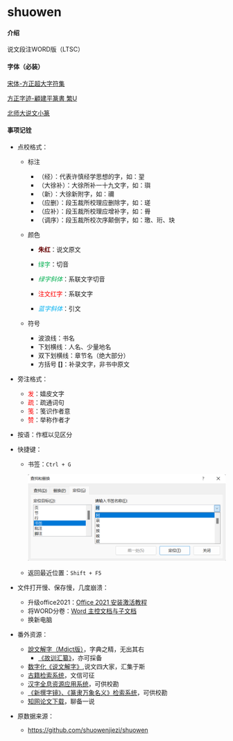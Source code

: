 # shuowen

#### 介绍
说文段注WORD版（LTSC）

#### 字体（必装）

[宋体-方正超大字符集](./Fonts/宋体-方正超大字符集.TTF)

[方正字迹-顧建平篆書 繁U](./Fonts/方正字迹-顧建平篆書%20繁U.TTF)

[北师大说文小篆](./Fonts/北师大说文小篆.ttf)

#### 事项记铨

* 点校格式：

  * 标注
    * （经）：代表许慎经学思想的字，如：䍿
    * （大徐补）：大徐所补一十九文字，如：璵
    * （新）：大徐新附字，如：禰
    * （应删）：段玉裁所校理应删除字，如：瑳
    * （应补）：段玉裁所校理应增补字，如：䑁
    * （调序）：段玉裁所校次序颠倒字，如：璬、珩、玦


  * 颜色
    * <span style="color:#660000;font-weight:bold">朱红</span>：说文原文

    * <span style="color:#00B050">绿字</span>：切音

    * <span style="color:#00B050;font-style:italic">绿字斜体</span>：系联文字切音

    * <span style="color:red">注文红字</span>：系联文字

    * <span style="color:#00B0F0;font-style:italic">蓝字斜体</span>：引文
  * 符号
    * 波浪线：书名
    * 下划横线：人名、少量地名
    * 双下划横线：章节名（绝大部分）
    * 方括号 **[]**：补录文字，非书中原文

* 旁注格式：
  * <span style="color:red">发</span>：嬉皮文字
  * <span style="color:red">疏</span>：疏通词句
  * <span style="color:red">笺</span>：笺识作者意
  * <span style="color:red">赞</span>：举称作者才

* 按语：作框以见区分

* 快捷键：

  * 书签：`Ctrl + G`

    <img src="bookmark.png" style="zoom: 50%;" />

  * 返回最近位置：`Shift + F5`

* 文件打开慢、保存慢，几度崩溃：

  * 升级office2021：[Office 2021 安装激活教程](https://www.bilibili.com/read/cv11733923)
  * 将WORD分卷：[Word 主控文档与子文档](https://www.bilibili.com/video/BV1cT4y1g716?share_source=copy_web)
  * 换新电脑

* 番外资源：
  * [說文解字（Mdict版）](https://forum.freemdict.com/t/topic/9351)，字典之精，无出其右
    * [《故训汇纂》](https://forum.freemdict.com/t/topic/11957)，亦可採备
  * [数字化《说文解字》](http://szsw.bnu.edu.cn/),说文四大家，汇集于斯
  * [古籍检索系统](https://www.shidianguji.com/)，文信可征
  * [汉字全息资源应用系统](https://qxk.bnu.edu.cn/)，可供校勘
  * [《新撰字镜》、《篆隶万象名义》检索系统](https://github.com/shikeda/HDIC)，可供校勘
  * [知网论文下载](http://b.r88r.top/)，聊备一说

* 原数据来源：
  * https://github.com/shuowenjiezi/shuowen

